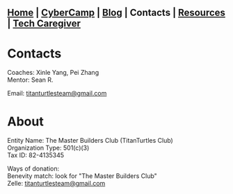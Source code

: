 ## [Home](./index.html) | [CyberCamp](./cybercamp.html) |  [Blog](./blog.html) | **Contacts** | [Resources](./resources.html) | [Tech Caregiver](./techcg.html)

# Contacts

Coaches: Xinle Yang, Pei Zhang\
Mentor: Sean R.

Email: titanturtlesteam@gmail.com


# About

Entity Name: The Master Builders Club (TitanTurtles Club)\
Organization Type: 501(c)(3)\
Tax ID: 82-4135345

Ways of donation:\
Benevity match: look for "The Master Builders Club"\
Zelle: titanturtlesteam@gmail.com
